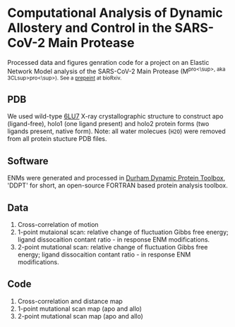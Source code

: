 # Computational Analysis of Dynamic Allostery and Control in the SARS-CoV-2 Main Protease
Processed data and figures genration code for a project on an Elastic Network Model analysis of the SARS-CoV-2 Main Protease (M<sup>pro<\sup>, aka 3CLsup>pro<\sup>).
See a [prepeint](https://www.biorxiv.org/content/10.1101/2020.05.21.105965v1) at bioRxiv.

## PDB
We used wild-type [6LU7](https://www.rcsb.org/structure/6LU7) X-ray crystallographic structure to construct apo (ligand-free), holo1 (one ligand present) and holo2 protein forms (two ligands present, native form).
Note: all water molecues (`H2O`) were removed from all protein stucture PDB files.

## Software
ENMs were generated and processed in [Durham Dynamic Protein Toolbox](https://sourceforge.net/projects/durham-ddpt/), 'DDPT' for short, an open-source FORTRAN based protein analysis toolbox.

## Data
1. Cross-correlation of motion 
2. 1-point mutaional scan: relative change of fluctuation Gibbs free energy; ligand dissocaition contant ratio - in response ENM modifications.
3. 2-point mutational scan: relative change of fluctuation Gibbs free energy; ligand dissocaition contant ratio - in response ENM modifications.
 

## Code
1. Cross-correlation and distance map
2. 1-point mutational scan map (apo and allo)
3. 2-point mutational scan map (apo and allo)
